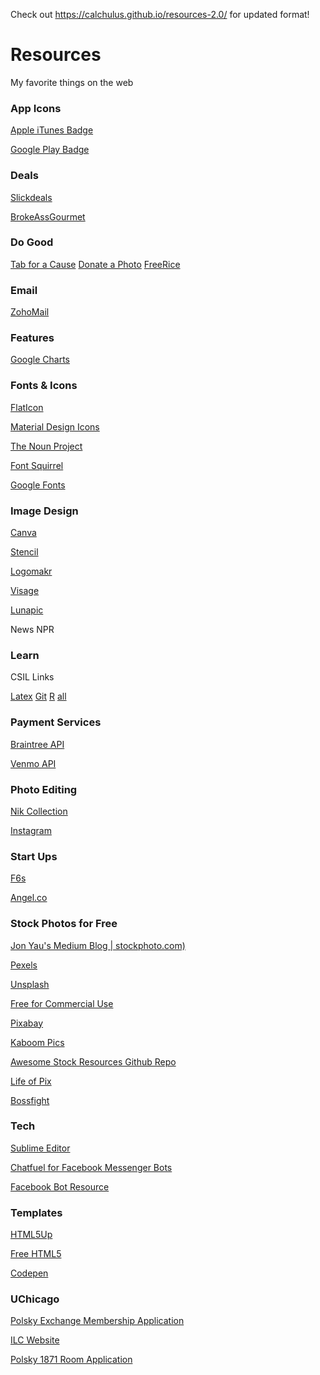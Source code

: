 Check out https://calchulus.github.io/resources-2.0/ for updated format!

# Resources
My favorite things on the web

### App Icons

[Apple iTunes Badge](https://developer.apple.com/app-store/marketing/guidelines/#downloadOnAppstore)

[Google Play Badge](https://play.google.com/intl/en_us/badges/)

### Deals

[Slickdeals](www.slickdeals.net)

[BrokeAssGourmet](www.brokeassgourmet.com)

### Do Good

[Tab for a Cause](http://tab.gladly.io/)
[Donate a Photo](http://donateaphoto.com/en_US)
[FreeRice](http://freerice.com/#/english-vocabulary/1363)

### Email

[ZohoMail](https://mail.zoho.com/zm/)

### Features

[Google Charts](https://developers.google.com/chart/)

### Fonts & Icons

[FlatIcon](http://www.flaticon.com/)

[Material Design Icons](https://material.io/icons/)

[The Noun Project](https://thenounproject.com/)

[Font Squirrel](https://www.fontsquirrel.com/)

[Google Fonts](https://fonts.google.com/)


### Image Design

[Canva](https://www.canva.com/)

[Stencil](https://getstencil.com/)

[Logomakr](https://logomakr.com/)

[Visage](www.visage.co)

[Lunapic](http://www141.lunapic.com/editor/)

News
NPR

### Learn

CSIL Links

[Latex](https://csil.cs.uchicago.edu/minicourses/LatexIntro.html)
[Git](https://csil.cs.uchicago.edu/minicourses/Git.html)
[R](https://csil.cs.uchicago.edu/minicourses/RIntro.html)
[all](https://csil.cs.uchicago.edu/minicourses.html?ct=t(UCIE_Week_310_10_2016))

### Payment Services

[Braintree API](https://developers.braintreepayments.com/)

[Venmo API](https://developer.venmo.com/gettingstarted/apipayment)

### Photo Editing

[Nik Collection](https://www.google.com/nikcollection/)

[Instagram](instagram.com/calchulus/)

### Start Ups

[F6s](f6s.com)

[Angel.co](angel.co)

### Stock Photos for Free

[Jon Yau's Medium Blog | stockphoto.com)](https://medium.com/@Stockphoto.com)

[Pexels](https://www.pexels.com/)

[Unsplash](https://unsplash.com/)

[Free for Commercial Use](http://freeforcommercialuse.net/)

[Pixabay](https://pixabay.com/)

[Kaboom Pics](http://kaboompics.com/)

[Awesome Stock Resources Github Repo](https://github.com/neutraltone/awesome-stock-resources)

[Life of Pix](http://www.lifeofpix.com/)

[Bossfight](https://bossfight.co/)




### Tech

[Sublime Editor](https://www.sublimetext.com/3)

[Chatfuel for Facebook Messenger Bots](https://dashboard.chatfuel.com/#/bots)

[Facebook Bot Resource](https://wit.ai/blog)


### Templates

[HTML5Up](https://html5up.net/)

[Free HTML5](https://freehtml5.co/)

[Codepen](www.Codepen.io)


### UChicago

[Polsky Exchange Membership Application](https://www.tfaforms.com/435465)

[ILC Website](www.ilc.uchicago.edu)

[Polsky 1871 Room Application](https://polskycenter.wufoo.com/forms/r1hneyh13nroiu/)

